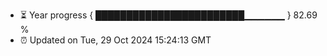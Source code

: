 - ⏳ Year progress { ████████████████████████▁▁▁▁▁▁ } 82.69 %
- ⏰ Updated on Tue, 29 Oct 2024 15:24:13 GMT

